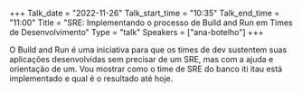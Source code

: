+++
Talk_date = "2022-11-26"
Talk_start_time = "10:35"
Talk_end_time = "11:00"
Title = "SRE: Implementando o processo de Build and Run em Times de Desenvolvimento"
Type = "talk"
Speakers = ["ana-botelho"]
+++

O Build and Run é uma iniciativa para que os times de dev sustentem suas aplicações desenvolvidas sem precisar de um SRE, mas com a ajuda e orientação de um. Vou mostrar como o time de SRE do banco iti itau está implementado e qual é o resultado até hoje.
